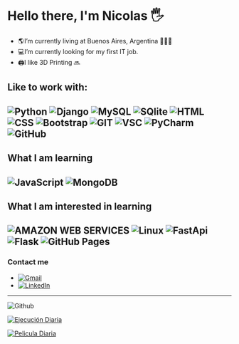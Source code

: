 # Hello there, I'm Nicolas  :raised_hand_with_fingers_splayed:

* :earth_americas:I’m currently living at Buenos Aires, Argentina 🌟🌟🌟
* :computer:I’m currently looking for my first IT job.
* :printer:I like 3D Printing :soon:

## Like to work with:  

![Python](https://img.shields.io/badge/Python-FFD43B?style=for-the-badge&logo=python&logoColor=blue)
![Django](https://img.shields.io/badge/Django-092E20?style=for-the-badge&logo=django&logoColor=green)
![MySQL](https://img.shields.io/badge/MySQL-005C84?style=for-the-badge&logo=mysql&logoColor=white)
![SQlite](https://img.shields.io/badge/SQLite-07405E?style=for-the-badge&logo=sqlite&logoColor=white)
![HTML](https://img.shields.io/badge/HTML5-E34F26?style=for-the-badge&logo=html5&logoColor=white)
![CSS](https://img.shields.io/badge/CSS3-1572B6?style=for-the-badge&logo=css3&logoColor=white)
![Bootstrap](https://img.shields.io/badge/Bootstrap-563D7C?style=for-the-badge&logo=bootstrap&logoColor=white)
![GIT](https://img.shields.io/badge/GIT-E44C30?style=for-the-badge&logo=git&logoColor=white)
![VSC](https://img.shields.io/badge/Visual_Studio_Code-0078D4?style=for-the-badge&logo=visual%20studio%20code&logoColor=white)
![PyCharm](https://img.shields.io/badge/PyCharm-000000.svg?&style=for-the-badge&logo=PyCharm&logoColor=white)
![GitHub](https://img.shields.io/badge/GitHub-100000?style=for-the-badge&logo=github&logoColor=white)
---
## What I am learning  

![JavaScript](https://img.shields.io/badge/JavaScript-323330?style=for-the-badge&logo=javascript&logoColor=F7DF1E)
![MongoDB](https://img.shields.io/badge/MongoDB-4EA94B?style=for-the-badge&logo=mongodb&logoColor=white)
---
## What I am interested in learning  

![AMAZON WEB SERVICES](https://img.shields.io/badge/Amazon_AWS-FF9900?style=for-the-badge&logo=amazonaws&logoColor=white)
![Linux](https://img.shields.io/badge/Linux-FCC624?style=for-the-badge&logo=linux&logoColor=black)
![FastApi](https://img.shields.io/badge/fastapi-109989?style=for-the-badge&logo=FASTAPI&logoColor=white)
![Flask](https://img.shields.io/badge/Flask-000000?style=for-the-badge&logo=flask&logoColor=white)
![GitHub Pages](https://img.shields.io/badge/GitHub%20Pages-222222?style=for-the-badge&logo=GitHub%20Pages&logoColor=white)
---
### Contact me  

* [![Gmail](https://img.shields.io/badge/Gmail-D14836?style=for-the-badge&logo=gmail&logoColor=white)](oteronicolas3@gmail.com)
* [![LinkedIn](https://img.shields.io/badge/LinkedIn-0077B5?style=for-the-badge&logo=linkedin&logoColor=white)](https://www.linkedin.com/in/nicolas-otero-2907b5149/)
---

![Github](https://img.shields.io/badge/-Github-181717?style=for-the-badge&logo=Github&logoColor=white)

[![Ejecución Diaria](https://github.com/nicolas0715/WebScrapping1/actions/workflows/main.yml/badge.svg)](https://github.com/nicolas0715/WebScrapping1/actions/workflows/main.yml)

[![Pelicula Diaria](https://github.com/nicolas0715/Peliculas/actions/workflows/main.yml/badge.svg)](https://github.com/nicolas0715/Peliculas/actions/workflows/main.yml)
